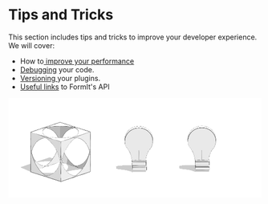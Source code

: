 # Tips and Tricks

This section includes tips and tricks to improve your developer experience. We will cover:

* How to[ improve your performance](improve-performance.md)
* [Debugging](debugging.md) your code.
* [Versioning ](versioning.md)your plugins.
* [Useful links](useful-links.md) to FormIt's API



![](../../../.gitbook/assets/c25.PNG)


